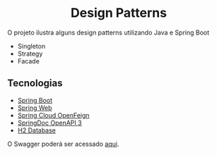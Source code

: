 <h1 align="center">
  Design Patterns
</h1>


<p>O projeto ilustra alguns design patterns utilizando Java e Spring Boot</p>

- Singleton
- Strategy
- Facade


## Tecnologias
 
- [Spring Boot](https://spring.io/projects/spring-boot)
- [Spring Web](https://spring.io/projects/spring-ws)
- [Spring Cloud OpenFeign](https://docs.spring.io/spring-cloud-openfeign/docs/current/reference/html/)
- [SpringDoc OpenAPI 3](https://springdoc.org/v2/#spring-webflux-support)
- [H2 Database](https://www.h2database.com/html/main.html)

O Swagger poderá ser acessado [aqui](http://localhost:8080/swagger-ui.html).
